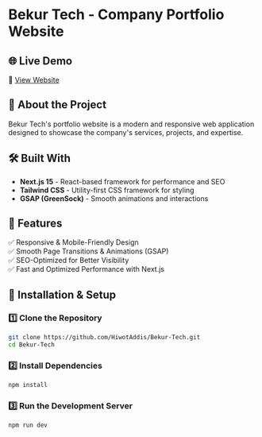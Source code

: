 # Bekur Tech - Company Portfolio Website

## 🌐 Live Demo

🔗 [View Website](https://your-live-demo-link.com)

## 📖 About the Project

Bekur Tech's portfolio website is a modern and responsive web application designed to showcase the company's services, projects, and expertise.

## 🛠️ Built With

- **Next.js 15** - React-based framework for performance and SEO
- **Tailwind CSS** - Utility-first CSS framework for styling
- **GSAP (GreenSock)** - Smooth animations and interactions

## 📸 Features

✅ Responsive & Mobile-Friendly Design  
✅ Smooth Page Transitions & Animations (GSAP)  
✅ SEO-Optimized for Better Visibility  
✅ Fast and Optimized Performance with Next.js

## 🚀 Installation & Setup

### 1️⃣ Clone the Repository

```sh
git clone https://github.com/HiwotAddis/Bekur-Tech.git
cd Bekur-Tech
```

### 2️⃣ Install Dependencies

```sh
npm install
```

### 3️⃣ Run the Development Server

```sh
npm run dev
```
